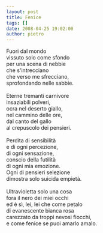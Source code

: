 ```yaml
---
layout: post
title: Fenice
tags: []
date: 2008-04-25 19:02:00
author: pietro
---
```

Fuori dal mondo<br/>vissuto solo come sfondo<br/>per una scena di nebbie<br/>che s'intrecciano<br/>che verso me sfrecciano,<br/>sprofondando nelle sabbie.<br/><br/>Eterne tremanti carnivore<br/>insaziabili polveri,<br/>ocra nel deserto giallo,<br/>nel cammino delle ore,<br/>dal canto del gallo<br/>al crepuscolo dei pensieri.<br/><br/>Perdita di sensibilità<br/>e di ogni percezione,<br/>di ogni sensazione,<br/>conscio della futilità<br/>di ogni mia emozione.<br/>Ogni di pensieri selezione<br/>dimostra solo suicida empietà.<br/><br/>Ultravioletta solo una cosa<br/>fora il nero dei miei occhi<br/>ed è sì, lei, lei che come petalo<br/>di evanescente bianca rosa<br/>carezzato da troppi nevosi fiocchi,<br/>e come fenice se puoi amarlo amalo.
